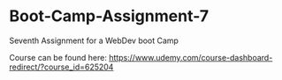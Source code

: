 # Boot-Camp-Assignment-7
Seventh Assignment for a WebDev boot Camp

Course can be found here:
https://www.udemy.com/course-dashboard-redirect/?course_id=625204
